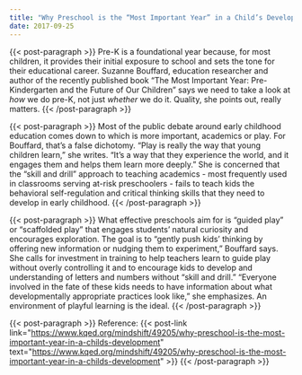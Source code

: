 ```yaml
---
title: "Why Preschool is the “Most Important Year” in a Child’s Development"
date: 2017-09-25
---
```


{{< post-paragraph >}}
Pre-K is a foundational year because, for most children, it provides their initial exposure to school and sets the tone for their educational career.  Suzanne Bouffard, education researcher and author of the recently published book “The Most Important Year: Pre-Kindergarten and the Future of Our Children” says we need to take a look at <i>how</i> we do pre-K, not just <i>whether</i> we do it.  Quality, she points out, really matters.
{{< /post-paragraph >}}

{{< post-paragraph >}}
Most of the public debate around early childhood education comes down to which is more important, academics or play.  For Bouffard, that’s a false dichotomy.  “Play is really the way that young children learn,” she writes.  “It’s a way that they experience the world, and it engages them and helps them learn more deeply.” She is concerned that the “skill and drill” approach to teaching academics - most frequently used in classrooms serving at-risk preschoolers - fails to teach kids the behavioral self-regulation and critical thinking skills that they need to develop in early childhood.
{{< /post-paragraph >}}

{{< post-paragraph >}}
What effective preschools aim for is “guided play” or “scaffolded play” that engages students’ natural curiosity and encourages exploration.  The goal is to “gently push kids’ thinking by offering new information or nudging them to experiment,” Bouffard says. She calls for investment in training to help teachers learn to guide play without overly controlling it and to encourage kids to develop and understanding of letters and numbers without “skill and drill.”  “Everyone involved in the fate of these kids needs to have information about what developmentally appropriate practices look like,” she emphasizes.  An environment of playful learning is the ideal.
{{< /post-paragraph >}}

{{< post-paragraph >}}
Reference: {{< post-link link="https://www.kqed.org/mindshift/49205/why-preschool-is-the-most-important-year-in-a-childs-development" text="https://www.kqed.org/mindshift/49205/why-preschool-is-the-most-important-year-in-a-childs-development" >}}
{{< /post-paragraph >}}

